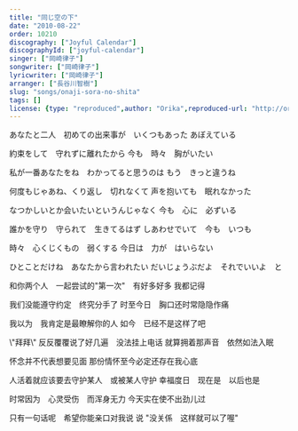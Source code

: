 ```yaml
---
title: "同じ空の下"
date: "2010-08-22"
order: 10210
discography: ["Joyful Calendar"]
discographyId: ["joyful-calendar"]
singer: ["岡崎律子"]
songwriter: ["岡崎律子"]
lyricwriter: ["岡崎律子"]
arranger: ["長谷川智樹"]
slug: "songs/onaji-sora-no-shita"
tags: []
license: {type: "reproduced",author: "Orika",reproduced-url: "http://orikamushi.myweb.hinet.net/",reproduced-website: "織歌蟲網站"}
---
```


あなたと二人　初めての出来事が　いくつもあった 
あぼえている 

約束をして　守れずに離れたから 
今も　時々　胸がいたい 

私が一番あなたをね　わかってると思うのは 
もう　きっと違うね 

何度もじゃあね、くり返し　切れなくて 
声を抱いても　眠れなかった 

なつかしいとか会いたいというんじゃなく 
今も　心に　必ずいる 

誰かを守り　守られて　生きてるはず 
しあわせでいて　今も　いつも 

時々　心くじくもの　弱くする 
今日は　力が　はいらない 

ひとことだけね　あなたから言われたい 
だいじょうぶだよ　それでいいよ　と

和你两个人　一起尝试的"第一次"　有好多好多 
我都记得 

我们没能遵守约定　终究分手了 
时至今日　胸口还时常隐隐作痛 

我以为　我肯定是最瞭解你的人 
如今　已经不是这样了吧 

\\"拜拜\\" 反反覆覆说了好几遍　没法挂上电话 
就算拥着那声音　依然如法入眠 

怀念并不代表想要见面 
那份情怀至今必定还存在我心底 

人活着就应该要去守护某人　或被某人守护 
幸福度日　现在是　以后也是 

时常因为　心灵受伤　而浑身无力 
今天实在使不出劲儿过 

只有一句话呢　希望你能亲口对我说 
说 "没关係　这样就可以了喔"
